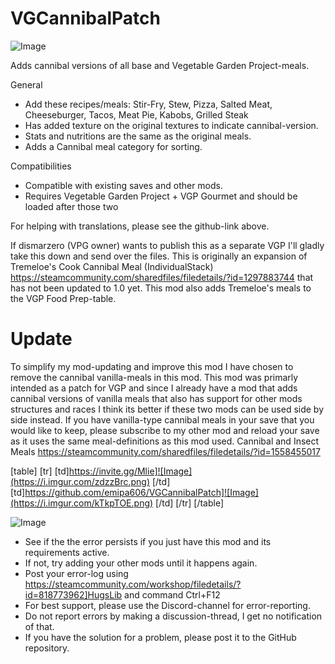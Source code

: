 # VGCannibalPatch

![Image](https://i.imgur.com/WAEzk68.png)

  
Adds cannibal versions of all base and Vegetable Garden Project-meals.

General


- Add these recipes/meals: Stir-Fry, Stew, Pizza, Salted Meat, Cheeseburger, Tacos, Meat Pie, Kabobs, Grilled Steak
- Has added texture on the original textures to indicate cannibal-version.
- Stats and nutritions are the same as the original meals.
- Adds a Cannibal meal category for sorting.



Compatibilities


- Compatible with existing saves and other mods.
- Requires Vegetable Garden Project + VGP Gourmet and should be loaded after those two



 For helping with translations, please see the github-link above.

If dismarzero (VPG owner) wants to publish this as a separate VGP I&apos;ll gladly take this down and send over the files.
This is originally an expansion of Tremeloe&apos;s Cook Cannibal Meal (IndividualStack) 
https://steamcommunity.com/sharedfiles/filedetails/?id=1297883744 that has not been updated to 1.0 yet. This mod also adds Tremeloe&apos;s meals to the VGP Food Prep-table.

# Update

To simplify my mod-updating and improve this mod I have chosen to remove the cannibal vanilla-meals in this mod. This mod was primarly intended as a patch for VGP and since I already have a mod that adds cannibal versions of vanilla meals that also has support for other mods structures and races I think its better if these two mods can be used side by side instead.
If you have vanilla-type cannibal meals in your save that you would like to keep, please subscribe to my other mod and reload your save as it uses the same meal-definitions as this mod used.
Cannibal and Insect Meals
https://steamcommunity.com/sharedfiles/filedetails/?id=1558455017

[table]
    [tr]
        [td]https://invite.gg/Mlie]![Image](https://i.imgur.com/zdzzBrc.png)
[/td]
        [td]https://github.com/emipa606/VGCannibalPatch]![Image](https://i.imgur.com/kTkpTOE.png)
[/td]
    [/tr]
[/table]

![Image](https://i.imgur.com/Rs6T6cr.png)



-  See if the the error persists if you just have this mod and its requirements active.
-  If not, try adding your other mods until it happens again.
-  Post your error-log using https://steamcommunity.com/workshop/filedetails/?id=818773962]HugsLib and command Ctrl+F12
-  For best support, please use the Discord-channel for error-reporting.
-  Do not report errors by making a discussion-thread, I get no notification of that.
-  If you have the solution for a problem, please post it to the GitHub repository.



